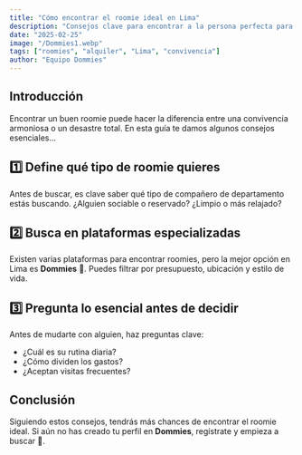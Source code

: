 ```yaml
---
title: "Cómo encontrar el roomie ideal en Lima"
description: "Consejos clave para encontrar a la persona perfecta para compartir departamento en Lima."
date: "2025-02-25"
image: "/Dommies1.webp"
tags: ["roomies", "alquiler", "Lima", "convivencia"]
author: "Equipo Dommies"
---
```


## Introducción

Encontrar un buen roomie puede hacer la diferencia entre una convivencia armoniosa o un desastre total. En esta guía te damos algunos consejos esenciales...

## 1️⃣ Define qué tipo de roomie quieres
Antes de buscar, es clave saber qué tipo de compañero de departamento estás buscando. ¿Alguien sociable o reservado? ¿Limpio o más relajado?

## 2️⃣ Busca en plataformas especializadas
Existen varias plataformas para encontrar roomies, pero la mejor opción en Lima es **Dommies** 🚀. Puedes filtrar por presupuesto, ubicación y estilo de vida.

## 3️⃣ Pregunta lo esencial antes de decidir
Antes de mudarte con alguien, haz preguntas clave:
- ¿Cuál es su rutina diaria?
- ¿Cómo dividen los gastos?
- ¿Aceptan visitas frecuentes?

## Conclusión

Siguiendo estos consejos, tendrás más chances de encontrar el roomie ideal. Si aún no has creado tu perfil en **Dommies**, regístrate y empieza a buscar 🚀.